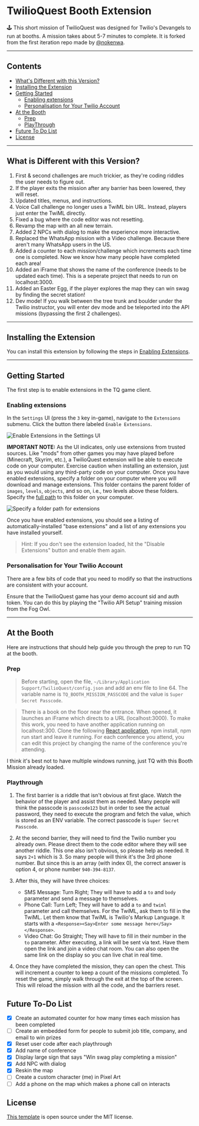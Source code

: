 # TwilioQuest Booth Extension

🕹️ This short mission of TwilioQuest was designed for Twilio's Devangels to run at booths. A mission takes about 5-7 minutes to complete. It is forked from the first iteration repo made by [@nokenwa](https://github.com/nokenwa/twilioQuestBoothExecution).

---

<!-- START doctoc generated TOC please keep comment here to allow auto update -->
<!-- DON'T EDIT THIS SECTION, INSTEAD RE-RUN doctoc TO UPDATE -->

## Contents

-   [What's Different with this Version?](#what-is-different-with-this-version)
-   [Installing the Extension](#installing-the-extension)
-   [Getting Started](#getting-started)
    -   [Enabling extensions](#enabling-extensions)
    -   [Personalisation for Your Twilio Account](#personalisation-for-your-twilio-account)
-   [At the Booth](#at-the-booth)
    -   [Prep](#prep)
    -   [PlayThrough](#playthrough)
-   [Future To Do List](#future-to-do-list)
-   [License](#license)

<!-- END doctoc generated TOC please keep comment here to allow auto update -->

---

## What is Different with this Version?

1. First & second challenges are much trickier, as they're coding riddles the user needs to figure out.
2. If the player exits the mission after any barrier has been lowered, they will reset.
3. Updated titles, menus, and instructions.
4. Voice Call challenge no longer uses a TwiML bin URL. Instead, players just enter the TwiML directly.
5. Fixed a bug where the code editor was not resetting.
6. Revamp the map with an all new terrain.
7. Added 2 NPCs with dialog to make the experience more interactive.
8. Replaced the WhatsApp mission with a Video challenge. Because there aren't many WhatsApp users in the US.
9. Added a counter to each mission/challenge which increments each time one is completed. Now we know how many people have completed each area!
10. Added an iFrame that shows the name of the conference (needs to be updated each time). This is a seperate project that needs to run on localhost:3000.
11. Added an Easter Egg, if the player explores the map they can win swag by finding the secret station!
12. Dev mode! If you walk between the tree trunk and boulder under the Twilio instructor, you will enter dev mode and be teleported into the API missions (bypassing the first 2 challenges).

---

## Installing the Extension

You can install this extension by following the steps in [Enabling Extensions](#enabling-extensions).

---

## Getting Started

The first step is to enable extensions in the TQ game client.

### Enabling extensions

In the `Settings` UI (press the `3` key in-game), navigate to the `Extensions` submenu. Click the button there labeled `Enable Extensions`.

![Enable Extensions in the Settings UI](https://firebasestorage.googleapis.com/v0/b/twilioquest-prod.appspot.com/o/docs%2Fenable-extensions.png?alt=media&token=8cc8e5ea-ee56-4a39-ae92-91add950b040)

**IMPORTANT NOTE:** As the UI indicates, only use extensions from trusted sources. Like "mods" from other games you may have played before (Minecraft, Skyrim, etc.), a TwilioQuest extension will be able to execute code on your computer. Exercise caution when installing an extension, just as you would using any third-party code on your computer. Once you have enabled extensions, specify a folder on your computer where you will download and manage extensions. This folder contains the parent folder of `images`, `levels`, `objects`, and so on, i.e., two levels above these folders. Specify the [full path](https://en.wikipedia.org/wiki/Fully_qualified_name#Filenames_and_paths) to this folder on your computer.

![Specify a folder path for extensions](https://firebasestorage.googleapis.com/v0/b/twilioquest-prod.appspot.com/o/docs%2Fext-folder.png?alt=media&token=4936dd5c-d84c-459e-9179-4c545a64b297)

Once you have enabled extensions, you should see a listing of automatically-installed "base extensions" and a list of any extensions you have installed yourself.

> Hint: If you don't see the extension loaded, hit the "Disable Extensions" button and enable them again.

### Personalisation for Your Twilio Account

There are a few bits of code that you need to modify so that the instructions are consistent with your account.

Ensure that the TwilioQuest game has your demo account sid and auth token. You can do this by playing the "Twilio API Setup" training mission from the Fog Owl.

---

## At the Booth

Here are instructions that should help guide you through the prep to run TQ at the booth.

### Prep

> Before starting, open the file, `~/Library/Application Support/TwilioQuest/config.json` and add an env file to line 64. The variable name is `TQ_BOOTH_MISSION_PASSCODE` and the value is `Super Secret Passcode`.

> There is a book on the floor near the entrance. When opened, it launches an iFrame which directs to a URL (localhost:3000). To make this work, you need to have another application running on localhost:300. Clone the following [React application](https://github.com/anthonyjdella/iframe-twilio-quest-booth-mission), npm install, npm run start and leave it running. For each conference you attend, you can edit this project by changing the name of the conference you're attending.

I think it's best not to have multiple windows running, just TQ with this Booth Mission already loaded.

### Playthrough

1. The first barrier is a riddle that isn't obvious at first glace. Watch the behavior of the player and assist them as needed. Many people will think the passcode is `passcode123` but in order to see the actual password, they need to execute the program and fetch the value, which is stored as an ENV variable. The correct passcode is `Super Secret Passcode`.

2. At the second barrier, they will need to find the Twilio number you already own. Please direct them to the code editor where they will see another riddle. This one also isn't obvious, so please help as needed. It says `2+1` which is 3. So many people will think it's the 3rd phone number. But since this is an array (with index 0), the correct answer is option 4, or phone number `940-394-8137`.

3. After this, they will have three choices:

    - SMS Message: Turn Right; They will have to add a `to` and `body` parameter and send a message to themselves.
    - Phone Call: Turn Left; They will have to add a `to` and `twiml` parameter and call themselves. For the TwiML, ask them to fill in the TwiML. Let them know that TwiML is Twilio's Markup Language. It starts with a `<Response><Say>Enter some message here</Say></Response>`.
    - Video Chat: Go Straight; They will have to fill in their number in the `to` parameter. After executing, a link will be sent via text. Have them open the link and join a video chat room. You can also open the same link on the display so you can live chat in real time.

4. Once they have completed the mission, they can open the chest. This will increment a counter to keep a count of the missions completed. To reset the game, simply walk through the exit at the top of the screen. This will reload the mission with all the code, and the barriers reset.

## Future To-Do List

-   [x] Create an automated counter for how many times each mission has been completed
-   [ ] Create an embedded form for people to submit job title, company, and email to win prizes
-   [x] Reset user code after each playthrough
-   [x] Add name of conference
-   [x] Display large sign that says "Win swag play completing a mission"
-   [x] Add NPC with dialog
-   [x] Reskin the map
-   [ ] Create a custom character (me) in Pixel Art
-   [ ] Add a phone on the map which makes a phone call on interacts

## License

[This template](https://github.com/TwilioQuest/twilioquest-extension-template) is open source under the MIT license.
